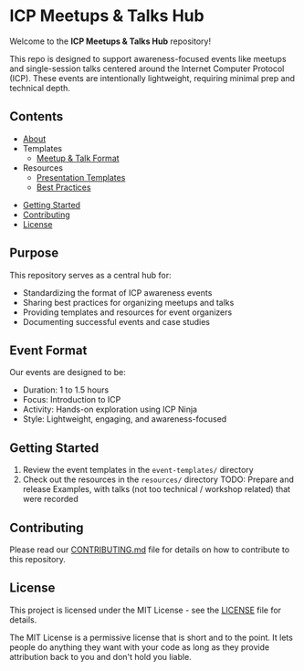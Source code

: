 # ICP Meetups & Talks Hub

Welcome to the **ICP Meetups & Talks Hub** repository!

This repo is designed to support awareness-focused events like meetups and single-session talks centered around the Internet Computer Protocol (ICP). These events are intentionally lightweight, requiring minimal prep and technical depth.

## Contents

- [About](#purpose)
- Templates
  - [Meetup & Talk Format](event-templates/meetup-and-talk-template.md)
- Resources
  - [Presentation Templates](resources/presentation-templates/presentation-templates.md)
  - [Best Practices](resources/best-practices/event-organization.md)
<!-- - [Examples](#examples)
  - [Past Events](examples/past-events/)
  - [Case Studies](examples/case-studies/) -->
- [Getting Started](#getting-started)
- [Contributing](CONTRIBUTING.md)
- [License](#license)

## Purpose

This repository serves as a central hub for:
- Standardizing the format of ICP awareness events
- Sharing best practices for organizing meetups and talks
- Providing templates and resources for event organizers
- Documenting successful events and case studies

## Event Format

Our events are designed to be:
- Duration: 1 to 1.5 hours
- Focus: Introduction to ICP
- Activity: Hands-on exploration using ICP Ninja
- Style: Lightweight, engaging, and awareness-focused

## Getting Started

1. Review the event templates in the `event-templates/` directory
2. Check out the resources in the `resources/` directory
TODO: Prepare and release Examples, with talks (not too technical / workshop related) that were recorded
<!-- 3. Look at past successful events in the `examples/` directory -->

## Contributing

Please read our [CONTRIBUTING.md](CONTRIBUTING.md) file for details on how to contribute to this repository.

## License

This project is licensed under the MIT License - see the [LICENSE](LICENSE) file for details.

The MIT License is a permissive license that is short and to the point. It lets people do anything they want with your code as long as they provide attribution back to you and don't hold you liable.
